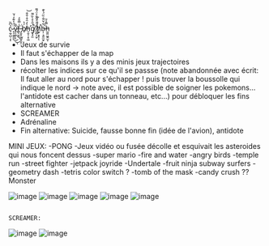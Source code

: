 c̴̠̼̖̺̣͔̉͆̏ͅ ̷̥͎̼̭̱̤̈̈́̓͊̒́̆͜͜ͅv̷̡͕̲̜͎̌̑͘f̶̻̖̮̲̍̿̌̒͜ ̵̡̯̟̩̪͍̭̞̤̈̇b̸̖̍̔h̵̞̮̹̹̟͖͛̒̑͒̇̐̐̕͝g̸̡̡̫̈́̋̍̊̀̏͌̚ ̸̜̻͕̫̗̾̈͛̓̋̌̾̈́͌h̸̛̫̙͙̞̦̀̉̇͗̅͘ͅḅ̶̛̹͉͍̼̮̥͋̌̈͋̏̈́̀͊h̵̰͈̤͖̭̫̞̿̾̄

-	 Jeux de survie
-	 Il faut s'échapper de la map
-	 Dans les maisons ils y a des minis jeux trajectoires
-	 récolter les indices sur ce qu'il se passse (note abandonnée avec écrit: Il faut aller au nord pour s'échapper ! puis trouver la boussolle qui indique le nord -> note avec, il est possible de soigner les pokemons... l'antidote est cacher dans un tonneau, etc...) pour débloquer les fins alternative
-	 SCREAMER
-	 Adrénaline
- Fin alternative:
  Suicide, fausse bonne fin (idée de l'avion), antidote


MINI JEUX:
-PONG 
-Jeux vidéo ou fusée décolle et esquivait les asteroides qui nous foncent dessus 
-super mario
-fire and water 
-angry birds
-temple run 
-street fighter
-jetpack joyride
-Undertale 
-fruit ninja
subway surfers
-geometry dash 
-tetris 
color switch ?
-tomb of the mask 
-candy crush ??
                                                                                          Monster

![image](https://github.com/user-attachments/assets/8ba7ae00-84b4-44b9-887c-30bfbd539a97)
![image](https://github.com/user-attachments/assets/d7f66002-dab8-4c0e-970a-0865997e236f)
![image](https://github.com/user-attachments/assets/a7f7ca27-8ca4-4ec8-859d-539d0da9d4dc)
![image](https://github.com/user-attachments/assets/0280551d-ce41-4ce6-9540-05d5cd8e81e0)
![image](https://github.com/user-attachments/assets/10aac2ba-2253-4227-858d-617081874b3e)





                                                                                          SCREAMER:

                                                                                          
![image](https://github.com/user-attachments/assets/5640b036-73f7-4ea0-b8de-3617fd6005d8)
![image](https://github.com/user-attachments/assets/bc032c24-2ccc-44dd-ad1d-813b282b4c51)

